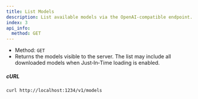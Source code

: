```yaml
---
title: List Models
description: List available models via the OpenAI-compatible endpoint.
index: 3
api_info:
  method: GET
---
```


- Method: `GET`
- Returns the models visible to the server. The list may include all downloaded models when Just‑In‑Time loading is enabled.

##### cURL

```bash
curl http://localhost:1234/v1/models
```
